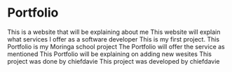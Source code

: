 # Portfolio
This is a website that will be explaining about me
This website will explain what services I offer as a software developer
This is my first project.
This Portfolio is my Moringa school project
The Portfolio will offer the service as mentioned
This Portfolio will be explaining on adding new wesites
This project was done by chiefdavie
This project was developed by chiefdavie
